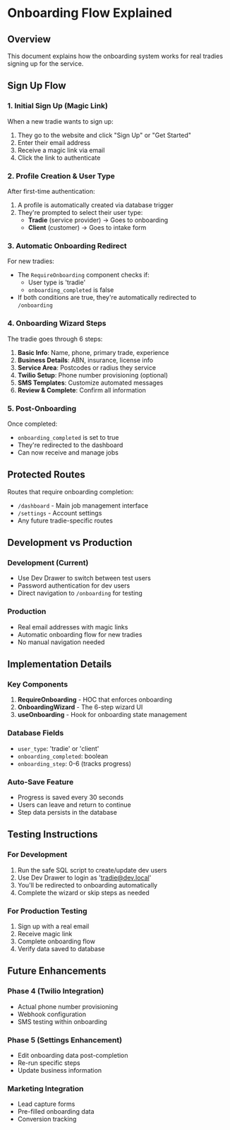 # Onboarding Flow Explained

## Overview
This document explains how the onboarding system works for real tradies signing up for the service.

## Sign Up Flow

### 1. Initial Sign Up (Magic Link)
When a new tradie wants to sign up:
1. They go to the website and click "Sign Up" or "Get Started"
2. Enter their email address
3. Receive a magic link via email
4. Click the link to authenticate

### 2. Profile Creation & User Type
After first-time authentication:
1. A profile is automatically created via database trigger
2. They're prompted to select their user type:
   - **Tradie** (service provider) → Goes to onboarding
   - **Client** (customer) → Goes to intake form

### 3. Automatic Onboarding Redirect
For new tradies:
- The `RequireOnboarding` component checks if:
  - User type is 'tradie'
  - `onboarding_completed` is false
- If both conditions are true, they're automatically redirected to `/onboarding`

### 4. Onboarding Wizard Steps
The tradie goes through 6 steps:
1. **Basic Info**: Name, phone, primary trade, experience
2. **Business Details**: ABN, insurance, license info
3. **Service Area**: Postcodes or radius they service
4. **Twilio Setup**: Phone number provisioning (optional)
5. **SMS Templates**: Customize automated messages
6. **Review & Complete**: Confirm all information

### 5. Post-Onboarding
Once completed:
- `onboarding_completed` is set to true
- They're redirected to the dashboard
- Can now receive and manage jobs

## Protected Routes

Routes that require onboarding completion:
- `/dashboard` - Main job management interface
- `/settings` - Account settings
- Any future tradie-specific routes

## Development vs Production

### Development (Current)
- Use Dev Drawer to switch between test users
- Password authentication for dev users
- Direct navigation to `/onboarding` for testing

### Production
- Real email addresses with magic links
- Automatic onboarding flow for new tradies
- No manual navigation needed

## Implementation Details

### Key Components
1. **RequireOnboarding** - HOC that enforces onboarding
2. **OnboardingWizard** - The 6-step wizard UI
3. **useOnboarding** - Hook for onboarding state management

### Database Fields
- `user_type`: 'tradie' or 'client'
- `onboarding_completed`: boolean
- `onboarding_step`: 0-6 (tracks progress)

### Auto-Save Feature
- Progress is saved every 30 seconds
- Users can leave and return to continue
- Step data persists in the database

## Testing Instructions

### For Development
1. Run the safe SQL script to create/update dev users
2. Use Dev Drawer to login as 'tradie@dev.local'
3. You'll be redirected to onboarding automatically
4. Complete the wizard or skip steps as needed

### For Production Testing
1. Sign up with a real email
2. Receive magic link
3. Complete onboarding flow
4. Verify data saved to database

## Future Enhancements

### Phase 4 (Twilio Integration)
- Actual phone number provisioning
- Webhook configuration
- SMS testing within onboarding

### Phase 5 (Settings Enhancement)
- Edit onboarding data post-completion
- Re-run specific steps
- Update business information

### Marketing Integration
- Lead capture forms
- Pre-filled onboarding data
- Conversion tracking